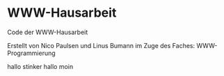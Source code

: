 # WWW-Hausarbeit
Code der WWW-Hausarbeit

Erstellt von Nico Paulsen und Linus Bumann im Zuge des Faches: WWW-Programmierung

hallo stinker
hallo moin
